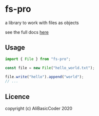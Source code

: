 # fs-pro

a library to work with files as objects

see the full docs [here](https://fs-pro-docs.herokuapp.com/)

## Usage

```js
import { File } from "fs-pro";

const file = new File("hello_world.txt");

file.write("hello").append("world");
// ...
```

## Licence

copyright (c) AliBasicCoder 2020
